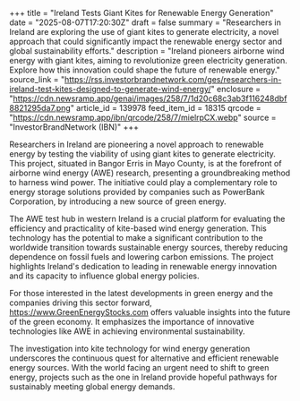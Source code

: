+++
title = "Ireland Tests Giant Kites for Renewable Energy Generation"
date = "2025-08-07T17:20:30Z"
draft = false
summary = "Researchers in Ireland are exploring the use of giant kites to generate electricity, a novel approach that could significantly impact the renewable energy sector and global sustainability efforts."
description = "Ireland pioneers airborne wind energy with giant kites, aiming to revolutionize green electricity generation. Explore how this innovation could shape the future of renewable energy."
source_link = "https://rss.investorbrandnetwork.com/ges/researchers-in-ireland-test-kites-designed-to-generate-wind-energy/"
enclosure = "https://cdn.newsramp.app/genai/images/258/7/1d20c68c3ab3f116248dbf8821295da7.png"
article_id = 139978
feed_item_id = 18315
qrcode = "https://cdn.newsramp.app/ibn/qrcode/258/7/mielrpCX.webp"
source = "InvestorBrandNetwork (IBN)"
+++

<p>Researchers in Ireland are pioneering a novel approach to renewable energy by testing the viability of using giant kites to generate electricity. This project, situated in Bangor Erris in Mayo County, is at the forefront of airborne wind energy (AWE) research, presenting a groundbreaking method to harness wind power. The initiative could play a complementary role to energy storage solutions provided by companies such as PowerBank Corporation, by introducing a new source of green energy.</p><p>The AWE test hub in western Ireland is a crucial platform for evaluating the efficiency and practicality of kite-based wind energy generation. This technology has the potential to make a significant contribution to the worldwide transition towards sustainable energy sources, thereby reducing dependence on fossil fuels and lowering carbon emissions. The project highlights Ireland's dedication to leading in renewable energy innovation and its capacity to influence global energy policies.</p><p>For those interested in the latest developments in green energy and the companies driving this sector forward, <a href='https://www.GreenEnergyStocks.com' rel='nofollow' target='_blank'>https://www.GreenEnergyStocks.com</a> offers valuable insights into the future of the green economy. It emphasizes the importance of innovative technologies like AWE in achieving environmental sustainability.</p><p>The investigation into kite technology for wind energy generation underscores the continuous quest for alternative and efficient renewable energy sources. With the world facing an urgent need to shift to green energy, projects such as the one in Ireland provide hopeful pathways for sustainably meeting global energy demands.</p>
